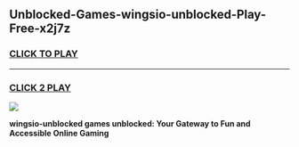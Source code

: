 
## Unblocked-Games-wingsio-unblocked-Play-Free-x2j7z
<h3>
<a href="https://premium76.site?title=wingsio-unblocked&ref=19M">CLICK TO PLAY</a></h3>
<hr>

<h3>
<a href="https://premium76.site?title=wingsio-unblocked&ref=19M">CLICK 2 PLAY</a>
  
</h3>

<a href="https://premium76.site?title=wingsio-unblocked&ref=19M"><img src="https://clearcache.store/games.png"></a>


**wingsio-unblocked games unblocked: Your Gateway to Fun and Accessible Online Gaming**

